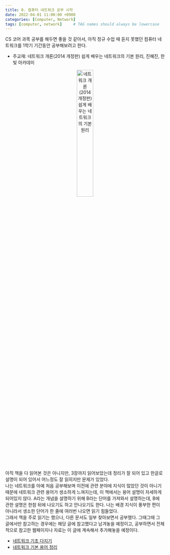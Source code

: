 ```yaml
---
title: 0. 컴퓨터 네트워크 공부 시작
date: 2022-04-01 11:00:00 +0900
categories: [Computer, Network]
tags: [computer, network]     # TAG names should always be lowercase
---
```


CS 코어 과목 공부를 해두면 좋을 것 같아서, 아직 정규 수업 때 듣지 못했던 컴퓨터 네트워크를 1학기 기간동안 공부해보려고 한다.  
  
* 주교재: 네트워크 개론(2014 개정판) 쉽게 배우는 네트워크의 기본 원리, 진혜진, 한빛 아카데미
<center><img src="http://image.yes24.com/momo/TopCate314/MidCate002/31311408.jpg" width="32%" alt="네트워크 개론(2014 개정판) 쉽게 배우는 네트워크의 기본 원리"/></center>  
  
아직 책을 다 읽어본 것은 아니지만, 3장까지 읽어보았는데 정리가 잘 되어 있고 한글로 설명이 되어 있어서 어느정도 잘 읽히지만 문제가 있었다.  
나는 네트워크를 아예 처음 공부해보며 이전에 관련 분야에 지식이 많았던 것이 아니기 때문에 네트워크 관련 용어가 생소하게 느껴지는데, 이 책에서는 용어 설명이 자세하게 되어있지 않다. A라는 개념을 설명하기 위해 B라는 단어를 가져와서 설명하는데, B에 관한 설명은 한참 뒤에 나오기도 하고 안나오기도 한다. 나는 배경 지식이 풍부한 편이 아니라서 생소한 단어가 한 줄에 여러번 나오면 읽기 힘들었다.  
그래서 책을 주로 읽기는 했으나, 다른 문서도 일부 찾아보면서 공부했다. 그때그때 그 글에서만 참고하는 경우에는 해당 글에 참고했다고 남겨놓을 예정이고, 공부하면서 전체적으로 참고한 웹페이지나 자료는 이 글에 계속해서 추가해놓을 예정이다.  
  
* [네트워크 기초 다지기](https://blog.naver.com/PostList.naver?blogId=hai0416&from=postList&categoryNo=42)
* [네트워크 기본 용어 정리](https://blog.naver.com/PostList.naver?blogId=hai0416&from=postList&categoryNo=37)